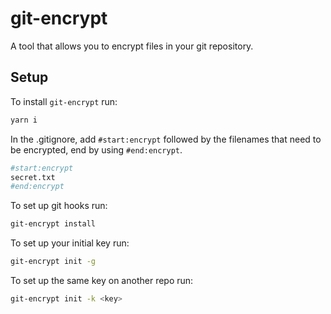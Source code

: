 # git-encrypt
A tool that allows you to encrypt files in your git repository.

## Setup
To install `git-encrypt` run:
```bash 
yarn i
```

In the .gitignore, add `#start:encrypt` followed by the filenames that need to be encrypted, end by using `#end:encrypt`.
```bash 
#start:encrypt
secret.txt
#end:encrypt
```

To set up git hooks run:
```bash 
git-encrypt install
```

To set up your initial key run:
```bash 
git-encrypt init -g
```

To set up the same key on another repo run:
```bash 
git-encrypt init -k <key>
```